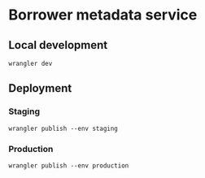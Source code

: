 # Borrower metadata service

## Local development

```
wrangler dev
```

## Deployment

### Staging

```
wrangler publish --env staging
```

### Production

```
wrangler publish --env production
```
